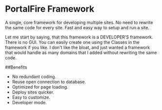PortalFire Framework
====================

A single, core framework for developing multiple sites.  No need to rewrite the same code for every site.  Fast and easy way to setup and run a site.

Let me start by saying, that this framework is a DEVELOPER'S framework.  There is no GUI.  You can easily create one using the Classes in the framework if you like.
I don't like the bloat, and just wanted a framework that would handle as many domains that I added without rewriting the same code.

##Benefits

- No redundant coding.
- Reuse open connection to database.
- Optimized for page loading.
- Deploy sites quicker.
- Easy to customize.
- Developer mode.
